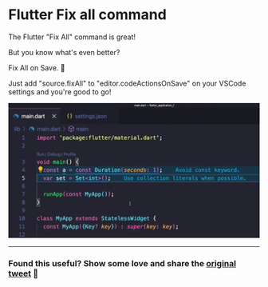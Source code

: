 # Flutter Fix all command

The Flutter "Fix All" command is great!

But you know what's even better?

Fix All on Save. 🚀

Just add "source.fixAll" to "editor.codeActionsOnSave" on your VSCode settings and you're good to go!

![](007_source.fixAll.gif)

---

### Found this useful? Show some love and share the [original tweet](https://twitter.com/biz84/status/1436734716271644681) 🙏